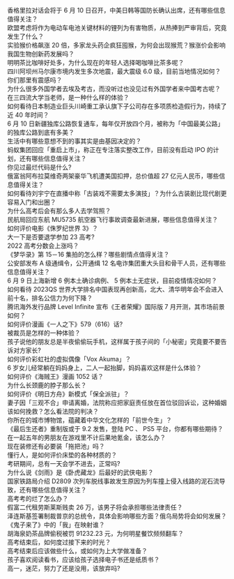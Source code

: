 香格里拉对话会将于 6 月 10 日召开，中美日韩等国防长确认出席，还有哪些信息值得关注？  
欧盟考虑将作为电动车电池关键材料的锂列为有害物质，从热捧到严审背后，究竟发生了什么？  
实验猴价格飙涨 20 倍，多家龙头药企疯狂囤猴，为何会出现猴荒？猴涨价会影响我国生物创新药发展吗？  
明明茶比咖啡好处多，为什么现在的年轻人选择喝咖啡比茶多呢？  
四川阿坝州马尔康市境内发生多次地震，最大震级 6.0 级，目前当地情况如何？你们那里有震感吗？  
为什么很多外国学者去埃及考古，而没听过也没见过有外国学者来中国考古呢？  
在三四流大学当老师，是一种什么样的体验？  
如何看待日本制造业巨头川崎重工承认旗下子公司存在多项质检造假行为，持续了近 40 年时间？  
6 月 10 日新疆独库公路恢复通车，每年仅开放四个月，被称为「中国最美公路」的独库公路到底有多美？  
生活中有哪些意想不到的事其实是由基因决定的？  
蚂蚁集团回应「重启上市」，称正在专注落实整改工作，目前没有启动 IPO 的计划，还有哪些信息值得关注？  
你见过最烂代码是什么?  
俄富翁阿布拉莫维奇两架豪华飞机遭美国扣押，总价值超 27 亿元人民币，哪些信息值得关注？  
如何看待刘宇宁在直播中称「古装戏不需要太多演技」？为什么古装剧比现代剧更容易入门和出圈？  
为什么高考后会有那么多人去学驾照？  
民航局回应东航 MU5735 航空器飞行事故调查最新进展，哪些信息值得关注？  
如何评价电影《侏罗纪世界 3》？  
大一下是否要退学参加 23 高考?  
2022 高考分数会上涨吗？  
《梦华录》第 15－16 集拍的怎么样？哪些剧情点值得关注？  
公安部发布 A 级通缉令，公开通缉 12 名电诈集团重大头目和骨干人员，还有哪些信息值得关注？  
6 月 9 日上海新增 6 例本土确诊病例、 5 例本土无症状，目前疫情情况如何？  
如何看待 2023QS 世界大学排名中国表现再创新高，北大、清华明年会不会进入前十名，排名公信力为何下降？  
腾讯海外发行品牌 Level Infinite 宣布《王者荣耀》国际版 7 月开测，其市场前景如何？  
如何评价漫画《一人之下》579（616）话?  
被裁员是怎样的一种体验？  
孩子说他的朋友总是半夜偷偷玩手机，这样属于孩子间的「小秘密」究竟要不要告诉对方家长?  
如何评价彩虹社的虚拟偶像「Vox Akuma」？  
6 岁女儿经常躺在妈妈身上，二人一起抬脚，妈妈喜欢这样是什么体验？  
如何评价《海贼王》漫画 1052 话？  
为什么长颈鹿的脖子那么长？  
如何评价《明日方舟》新模式「保全派驻」？  
妻子因「三观不合」申请离婚，法院称应把家庭责任放在首位驳回诉讼，这种婚姻该如何挽救？怎么看法院的判决？  
你所在的城市博物馆，蕴藏着中华文化怎样的「前世今生」？  
《最后生还者》重制版或于 9.2 发售，登陆 PC 、 PS5 平台，你都有哪些期待？  
在一起五年的男朋友在游戏里不计后果地氪金，该怎么办？  
现在装修还有必要装「拖把池」吗？  
懂行人，是如何评价床垫的各种材质的？  
考研期间，总有一天会学不进去，正常吗?  
为什么说《剑雨》是《卧虎藏龙》后最好的武侠电影？  
国家铁路局介绍 D2809 次列车脱线事故发生原因为列车撞上侵入线路的泥石流导致，还有哪些信息值得关注？  
高考考的烂了怎么办？  
假富二代租劳斯莱斯贱卖 26 万，该男子将会承担哪些法律责任？  
泽连斯基签署制裁普京的总统令，具体会影响哪些方面？俄乌局势将会如何发展？  
《鬼子来了》中的「我」在映射谁？  
胡海泉奶茶品牌偷税被罚 91232.23 元，为何明星餐饮频频翻车？  
高考结束后，如何度过接下来的时光？  
高考结束后应该做些什么，或如何为上大学做准备？  
孩子喜欢阅读看书，应该给孩子选择电子书还是纸质书？  
高一，迷茫，努力了还是没用，该放弃吗?  
